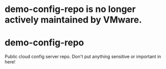 # demo-config-repo is no longer actively maintained by VMware.

# demo-config-repo
Public cloud config server repo. Don't put anything sensitive or important in here!

